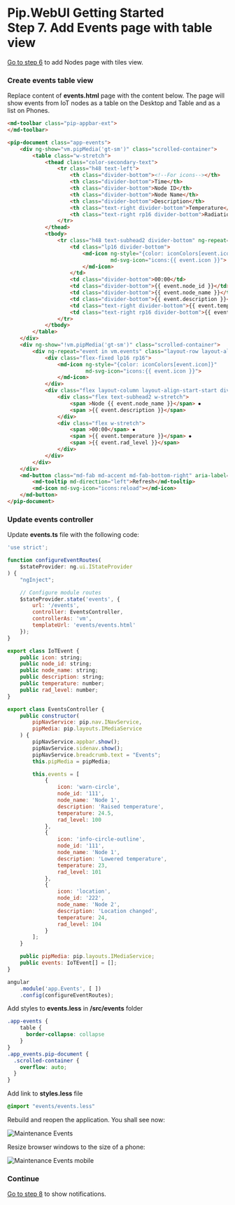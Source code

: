# Pip.WebUI Getting Started <br/> Step 7. Add Events page with table view

[Go to step 6](https://github.com/pip-webui/pip-webui-sample/blob/master/step6/) to add Nodes page with tiles view.

### Create events table view

Replace content of **events.html** page with the content below. The page will show events from IoT nodes as a table on the Desktop and Table and as a list on Phones.

```html
<md-toolbar class="pip-appbar-ext">
</md-toolbar>

<pip-document class="app-events">
    <div ng-show="vm.pipMedia('gt-sm')" class="scrolled-container">
        <table class="w-stretch">
            <thead class="color-secondary-text">
                <tr class="h48 text-left">
                    <th class="divider-bottom"><!--For icons--></th>
                    <th class="divider-bottom">Time</th>
                    <th class="divider-bottom">Node ID</th>
                    <th class="divider-bottom">Node Name</th>
                    <th class="divider-bottom">Description</th>
                    <th class="text-right divider-bottom">Temperature</th>
                    <th class="text-right rp16 divider-bottom">Radiation level</th>
                </tr>
            </thead>
            <tbody>
                <tr class="h48 text-subhead2 divider-bottom" ng-repeat="event in vm.events">
                    <td class="lp16 divider-bottom">
                        <md-icon ng-style="{color: iconColors[event.icon]}"
                                 md-svg-icon="icons:{{ event.icon }}">
                        </md-icon>
                    </td>
                    <td class="divider-bottom">00:00</td>
                    <td class="divider-bottom">{{ event.node_id }}</td>
                    <td class="divider-bottom">{{ event.node_name }}</td>
                    <td class="divider-bottom">{{ event.description }}</td>
                    <td class="text-right divider-bottom">{{ event.temperature }}</td>
                    <td class="text-right rp16 divider-bottom">{{ event.rad_level }}</td>
                </tr>
            </tbody>
        </table>
    </div>
    <div ng-show="!vm.pipMedia('gt-sm')" class="scrolled-container">
        <div ng-repeat="event in vm.events" class="layout-row layout-align-start-center">
            <div class="flex-fixed lp16 rp16">
                <md-icon ng-style="{color: iconColors[event.icon]}"
                         md-svg-icon="icons:{{ event.icon }}">
                </md-icon>
            </div>
            <div class="flex layout-column layout-align-start-start divider-bottom color-secondary-text tp16 bp16">
                <div class="flex text-subhead2 w-stretch">
                    <span >Node {{ event.node_name }}</span> ⦁
                    <span >{{ event.description }}</span>
                </div>
                <div class="flex w-stretch">
                    <span >00:00</span> ⦁
                    <span >{{ event.temperature }}</span> ⦁
                    <span >{{ event.rad_level }}</span>
                </div>
            </div>
        </div>
    </div>
    <md-button class="md-fab md-accent md-fab-bottom-right" aria-label="refresh">
        <md-tooltip md-direction="left">Refresh</md-tooltip>
        <md-icon md-svg-icon="icons:reload"></md-icon>
    </md-button>
</pip-document>
```

### Update events controller

Update **events.ts** file with the following code:

```javascript
'use strict';

function configureEventRoutes(
    $stateProvider: ng.ui.IStateProvider
) {
    "ngInject";

    // Configure module routes
    $stateProvider.state('events', {
        url: '/events',
        controller: EventsController,
        controllerAs: 'vm',
        templateUrl: 'events/events.html'
    });
}

export class IoTEvent {
    public icon: string;
    public node_id: string;
    public node_name: string;
    public description: string;
    public temperature: number;
    public rad_level: number;
}

export class EventsController {
    public constructor(
        pipNavService: pip.nav.INavService,
        pipMedia: pip.layouts.IMediaService
    ) {
        pipNavService.appbar.show();
        pipNavService.sidenav.show();
        pipNavService.breadcrumb.text = "Events";
        this.pipMedia = pipMedia;

        this.events = [
            {
                icon: 'warn-circle',
                node_id: '111',
                node_name: 'Node 1',
                description: 'Raised temperature',
                temperature: 24.5,
                rad_level: 100
            },
            {
                icon: 'info-circle-outline',
                node_id: '111',
                node_name: 'Node 1',
                description: 'Lowered temperature',
                temperature: 23,
                rad_level: 101
            },
            {
                icon: 'location',
                node_id: '222',
                node_name: 'Node 2',
                description: 'Location changed',
                temperature: 24,
                rad_level: 104
            }
        ];
    }

    public pipMedia: pip.layouts.IMediaService;
    public events: IoTEvent[] = [];
}

angular
    .module('app.Events', [ ])
    .config(configureEventRoutes);
```

Add styles to **events.less** in **/src/events** folder
```css
.app-events {
    table {
      border-collapse: collapse
    }
}
.app_events.pip-document {
  .scrolled-container {
    overflow: auto;
  }
}
```

Add link to **styles.less** file
```css
@import "events/events.less"
```

Rebuild and reopen the application. You shall see now:

![Maintenance Events](artifacts/maintenance_events.png)

Resize browser windows to the size of a phone:

![Maintenance Events mobile](artifacts/maintenance_events_mobile.png)

### Continue

[Go to step 8](https://github.com/pip-webui/pip-webui-sample/blob/master/step8/) to show notifications.
